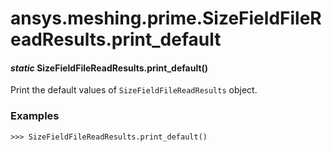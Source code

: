# ansys.meshing.prime.SizeFieldFileReadResults.print_default

<a id="ansys.meshing.prime.SizeFieldFileReadResults.print_default"></a>

#### *static* SizeFieldFileReadResults.print_default()

Print the default values of `SizeFieldFileReadResults` object.

### Examples

```pycon
>>> SizeFieldFileReadResults.print_default()
```

<!-- !! processed by numpydoc !! -->
